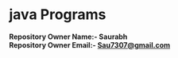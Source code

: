 # java Programs

**Repository Owner Name:- Saurabh**<br/>
**Repository Owner Email:- Sau7307@gmail.com**<br/>
